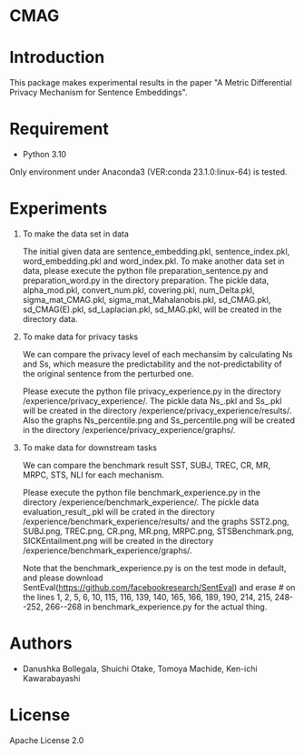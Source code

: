 # CMAG 
 
# Introduction

This package makes experimental results in the paper "A Metric Differential Privacy Mechanism for Sentence Embeddings".
 
# Requirement
 
* Python 3.10
 
Only environment under Anaconda3 (VER:conda 23.1.0:linux-64) is tested.
 
# Experiments

1. To make the data set in data

   The initial given data are sentence_embedding.pkl, sentence_index.pkl, word_embedding.pkl and word_index.pkl. To make another data set in data, please execute the python file preparation_sentence.py and preparation_word.py in the directory preparation.
   The pickle data, alpha_mod.pkl, convert_num.pkl, covering.pkl, num_Delta.pkl, sigma_mat_CMAG.pkl, sigma_mat_Mahalanobis.pkl, sd_CMAG.pkl, sd_CMAG(E).pkl, sd_Laplacian.pkl, sd_MAG.pkl, will be created in the directory data.  
  
2. To make data for privacy tasks

   We can compare the privacy level of each mechansim by calculating Ns and Ss, which measure the predictability and the not-predictability of the original sentence from the perturbed one.

   Please execute the python file privacy_experience.py in the directory /experience/privacy_experience/.
   The pickle data Ns_.pkl and Ss_.pkl will be created in the directory /experience/privacy_experience/results/. Also the graphs Ns_percentile.png and Ss_percentile.png will be created in the directory /experience/privacy_experience/graphs/.  

3. To make data for downstream tasks
   
   We can compare the benchmark result SST, SUBJ, TREC, CR, MR, MRPC, STS, NLI for each mechanism.

   Please execute the python file benchmark_experience.py in the directory /experience/benchmark_experience/.
   The pickle data evaluation_result_.pkl will be crated in the directory /experience/benchmark_experience/results/ and the graphs SST2.png, SUBJ.png, TREC.png, CR.png, MR.png,
   MRPC.png, STSBenchmark.png, SICKEntailment.png will be created in the directory /experience/benchmark_experience/graphs/.

   Note that the benchmark_experience.py is on the test mode in default, and please download SentEval(https://github.com/facebookresearch/SentEval) and erase # on the lines 1, 2, 5, 6, 10, 115, 116, 139, 140, 165, 166, 189, 190, 214, 215, 248--252, 266--268 in benchmark_experience.py for the actual thing.
 
# Authors
 
* Danushka Bollegala, Shuichi Otake, Tomoya Machide, Ken-ichi Kawarabayashi
 
# License
 
Apache License 2.0